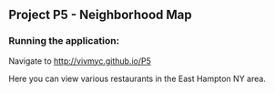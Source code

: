 ## Project P5 - Neighborhood Map

### Running the application:

Navigate to http://vivmyc.github.io/P5

Here you can view various restaurants in the East Hampton NY area.
